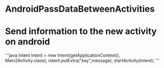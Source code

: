 # AndroidPassDataBetweenActivities

<H1>Send information to the new activity on android</H1>

'''java
Intent intent = new Intent(getApplicationContext(), Main2Activity.class);
intent.putExtra("key",message);
startActivity(intent);
'''
